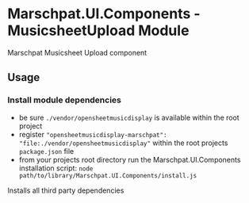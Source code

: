 # Marschpat.UI.Components - MusicsheetUpload Module

Marschpat Musicsheet Upload component

## Usage

### Install module dependencies
 - be sure `./vendor/opensheetmusicdisplay` is available within the root project
 - register `"opensheetmusicdisplay-marschpat": "file:./vendor/opensheetmusicdisplay"` within the root projects `package.json` file
 - from your projects root directory run the Marschpat.UI.Components installation script:
   `node path/to/library/Marschpat.UI.Components/install.js`

Installs all third party dependencies

